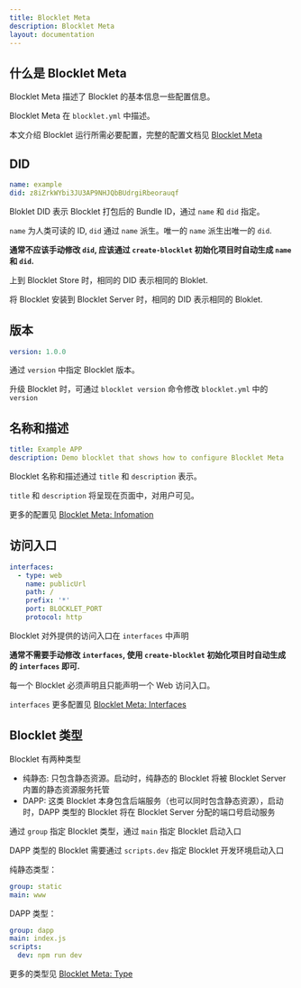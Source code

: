 ```yaml
---
title: Blocklet Meta
description: Blocklet Meta
layout: documentation
---
```


## 什么是 Blocklet Meta

Blocklet Meta 描述了 Blocklet 的基本信息一些配置信息。

Blocklet Meta 在 `blocklet.yml` 中描述。

本文介绍 Blocklet 运行所需必要配置，完整的配置文档见 [Blocklet Meta](/reference/blocklet-spec)

## DID

```yml
name: example
did: z8iZrkWYbi3JU3AP9NHJQbBUdrgiRbeorauqf
```

Bloklet DID 表示 Blocklet 打包后的 Bundle ID，通过 `name` 和 `did` 指定。

`name` 为人类可读的 ID, `did` 通过 `name` 派生。唯一的 `name` 派生出唯一的 `did`.

**通常不应该手动修改 `did`, 应该通过 `create-blocklet` 初始化项目时自动生成 `name` 和 `did`.**

上到 Blocklet Store 时，相同的 DID 表示相同的 Bloklet.

将 Blocklet 安装到 Blocklet Server 时，相同的 DID 表示相同的 Bloklet.

## 版本

```yml
version: 1.0.0
```

通过 `version` 中指定 Blocklet 版本。

升级 Blocklet 时，可通过 `blocklet version` 命令修改 `blocklet.yml` 中的 `version`

## 名称和描述

```yml
title: Example APP
description: Demo blocklet that shows how to configure Blocklet Meta
```

Blocklet 名称和描述通过 `title` 和 `description` 表示。

`title` 和 `description` 将呈现在页面中，对用户可见。

更多的配置见 [Blocklet Meta: Infomation](/reference/blocklet-spec#Infomation)

## 访问入口

```yml
interfaces:
  - type: web
    name: publicUrl
    path: /
    prefix: '*'
    port: BLOCKLET_PORT
    protocol: http
```

Blocklet 对外提供的访问入口在 `interfaces` 中声明

**通常不需要手动修改 `interfaces`, 使用 `create-blocklet` 初始化项目时自动生成的 `interfaces` 即可.**

每一个 Blocklet 必须声明且只能声明一个 Web 访问入口。

`interfaces` 更多配置见 [Blocklet Meta: Interfaces](/reference/blocklet-spec#Interfaces)

## Blocklet 类型

Blocklet 有两种类型

- 纯静态: 只包含静态资源。启动时，纯静态的 Blocklet 将被 Blocklet Server 内置的静态资源服务托管
- DAPP: 这类 Blocklet 本身包含后端服务（也可以同时包含静态资源），启动时，DAPP 类型的 Blocklet 将在 Blocklet Server 分配的端口号启动服务

通过 `group` 指定 Blocklet 类型，通过 `main` 指定 Blocklet 启动入口

DAPP 类型的 Blocklet 需要通过 `scripts.dev` 指定 Blocklet 开发环境启动入口

纯静态类型：

```yml
group: static
main: www
```

DAPP 类型：

```yml
group: dapp
main: index.js
scripts:
  dev: npm run dev
```

更多的类型见 [Blocklet Meta: Type](/reference/blocklet-spec#Types)
